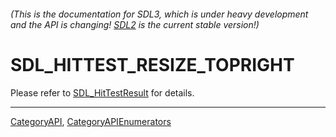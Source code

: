 ###### (This is the documentation for SDL3, which is under heavy development and the API is changing! [SDL2](https://wiki.libsdl.org/SDL2/) is the current stable version!)
# SDL_HITTEST_RESIZE_TOPRIGHT

Please refer to [SDL_HitTestResult](SDL_HitTestResult) for details.

----
[CategoryAPI](CategoryAPI), [CategoryAPIEnumerators](CategoryAPIEnumerators)

